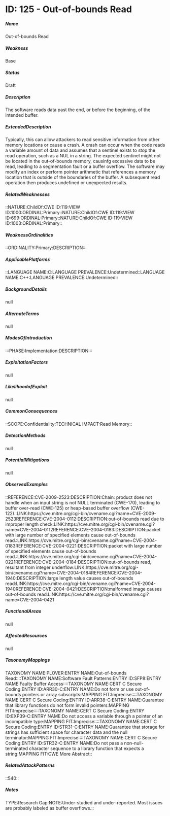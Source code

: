 # ID: 125 - Out-of-bounds Read
<h5>Name</h5>Out-of-bounds Read
<h5>Weakness</h5>Base
<h5>Status</h5>Draft
<h5>Description</h5>The software reads data past the end, or before the beginning, of the intended buffer.
<h5>ExtendedDescription</h5>Typically, this can allow attackers to read sensitive information from other memory locations or cause a crash. A crash can occur when the code reads a variable amount of data and assumes that a sentinel exists to stop the read operation, such as a NUL in a string. The expected sentinel might not be located in the out-of-bounds memory, causinfg excessive data to be read, leading to a segmentation fault or a buffer overflow. The software may modify an index or perform pointer arithmetic that references a memory location that is outside of the boundaries of the buffer. A subsequent read operation then produces undefined or unexpected results.
<h5>RelatedWeaknesses</h5>::NATURE:ChildOf:CWE ID:119:VIEW ID:1000:ORDINAL:Primary::NATURE:ChildOf:CWE ID:119:VIEW ID:699:ORDINAL:Primary::NATURE:ChildOf:CWE ID:119:VIEW ID:1003:ORDINAL:Primary::
<h5>WeaknessOrdinalities</h5>::ORDINALITY:Primary:DESCRIPTION:::
<h5>ApplicablePlatforms</h5>::LANGUAGE NAME:C:LANGUAGE PREVALENCE:Undetermined::LANGUAGE NAME:C++:LANGUAGE PREVALENCE:Undetermined::
<h5>BackgroundDetails</h5>null
<h5>AlternateTerms</h5>null
<h5>ModesOfIntroduction</h5>:::PHASE:Implementation:DESCRIPTION:::
<h5>ExploitationFactors</h5>null
<h5>LikelihoodofExploit</h5>null
<h5>CommonConsequences</h5>::SCOPE:Confidentiality:TECHNICAL IMPACT:Read Memory::
<h5>DetectionMethods</h5>null
<h5>PotentialMitigations</h5>null
<h5>ObservedExamples</h5>::REFERENCE:CVE-2009-2523:DESCRIPTION:Chain: product does not handle when an input string is not NULL terminated (CWE-170), leading to buffer over-read (CWE-125) or heap-based buffer overflow (CWE-122).:LINK:https://cve.mitre.org/cgi-bin/cvename.cgi?name=CVE-2009-2523REFERENCE:CVE-2004-0112:DESCRIPTION:out-of-bounds read due to improper length check:LINK:https://cve.mitre.org/cgi-bin/cvename.cgi?name=CVE-2004-0112REFERENCE:CVE-2004-0183:DESCRIPTION:packet with large number of specified elements cause out-of-bounds read.:LINK:https://cve.mitre.org/cgi-bin/cvename.cgi?name=CVE-2004-0183REFERENCE:CVE-2004-0221:DESCRIPTION:packet with large number of specified elements cause out-of-bounds read.:LINK:https://cve.mitre.org/cgi-bin/cvename.cgi?name=CVE-2004-0221REFERENCE:CVE-2004-0184:DESCRIPTION:out-of-bounds read, resultant from integer underflow:LINK:https://cve.mitre.org/cgi-bin/cvename.cgi?name=CVE-2004-0184REFERENCE:CVE-2004-1940:DESCRIPTION:large length value causes out-of-bounds read:LINK:https://cve.mitre.org/cgi-bin/cvename.cgi?name=CVE-2004-1940REFERENCE:CVE-2004-0421:DESCRIPTION:malformed image causes out-of-bounds read:LINK:https://cve.mitre.org/cgi-bin/cvename.cgi?name=CVE-2004-0421
<h5>FunctionalAreas</h5>null
<h5>AffectedResources</h5>null
<h5>TaxonomyMappings</h5>TAXONOMY NAME:PLOVER:ENTRY NAME:Out-of-bounds Read::::TAXONOMY NAME:Software Fault Patterns:ENTRY ID:SFP8:ENTRY NAME:Faulty Buffer Access::::TAXONOMY NAME:CERT C Secure Coding:ENTRY ID:ARR30-C:ENTRY NAME:Do not form or use out-of-bounds pointers or array subscripts:MAPPING FIT:Imprecise::::TAXONOMY NAME:CERT C Secure Coding:ENTRY ID:ARR38-C:ENTRY NAME:Guarantee that library functions do not form invalid pointers:MAPPING FIT:Imprecise::::TAXONOMY NAME:CERT C Secure Coding:ENTRY ID:EXP39-C:ENTRY NAME:Do not access a variable through a pointer of an incompatible type:MAPPING FIT:Imprecise::::TAXONOMY NAME:CERT C Secure Coding:ENTRY ID:STR31-C:ENTRY NAME:Guarantee that storage for strings has sufficient space for character data and the null terminator:MAPPING FIT:Imprecise::::TAXONOMY NAME:CERT C Secure Coding:ENTRY ID:STR32-C:ENTRY NAME:Do not pass a non-null-terminated character sequence to a library function that expects a string:MAPPING FIT:CWE More Abstract::
<h5>RelatedAttackPatterns</h5>::540::
<h5>Notes</h5>TYPE:Research Gap:NOTE:Under-studied and under-reported. Most issues are probably labeled as buffer overflows.::

